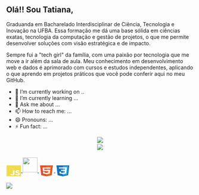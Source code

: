  ## Olá!! Sou Tatiana,

Graduanda em Bacharelado Interdisciplinar de Ciência, Tecnologia e Inovação na UFBA. Essa formação me dá uma base sólida em ciências exatas, tecnologia da computação e gestão de projetos, o que me permite desenvolver soluções com visão estratégica e de impacto.

Sempre fui a "tech girl" da família, com uma paixão por tecnologia que me move a ir além da sala de aula. Meu conhecimento em desenvolvimento web e dados é aprimorado com cursos e estudos independentes, aplicando o que aprendo em projetos práticos que você pode conferir aqui no meu GitHub.


- 🔭 I’m currently working on ..
- 🌱 I’m currently learning ...
- 💬 Ask me about ...
- 📫 How to reach me: ...
- 😄 Pronouns: ...
- ⚡ Fun fact: ...



<div align="center">
  <a href="https://github.com/biizerrah">
  <img height="180em" src="https://github-readme-stats.vercel.app/api?username=biizerrah&show_icons=true&theme=midnight-purple&include_all_commits=true&count_private=true"/>
    <div>
  <img height="140em" src="https://github-readme-stats.vercel.app/api/top-langs/?username=biizerrah&layout=compact&langs_count=7&theme=midnight-purple"/>
    </div>
</div>
<div style="display: inline_block"><br>
  <img align="center" alt="Tati-Js" height="30" width="40" src="https://raw.githubusercontent.com/devicons/devicon/master/icons/javascript/javascript-plain.svg">
  

  <img src="https://cdn.jsdelivr.net/gh/devicons/devicon/icons/python/python-original.svg" width="40" height="40"/>

  <img align="center" alt="Tati-HTML" height="30" width="40" src="https://raw.githubusercontent.com/devicons/devicon/master/icons/html5/html5-original.svg">
  <img align="center" alt="Tati-CSS" height="30" width="40" src="https://raw.githubusercontent.com/devicons/devicon/master/icons/css3/css3-original.svg">

</div>
  
<div> 
  <br>
  <a href="https://www.linkedin.com/in/tati-bezerra-724815116/" target="_blank"><img src="https://img.shields.io/badge/-LinkedIn-%230077B5?style=for-the-badge&logo=linkedin&logoColor=white" target="_blank"></a> 
 
</div>
  



